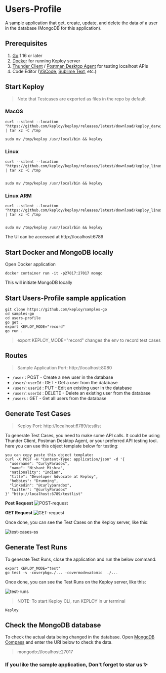 # Users-Profile

A sample application that get, create, update, and delete the data of a user in the database (MongoDB for this application).



## Prerequisites
1. [Go](https://go.dev/doc/install) 1.16 or later
2. [Docker](https://docs.docker.com/engine/install/) for running Keploy server
3. [Thunder Client](https://marketplace.visualstudio.com/items?itemName=rangav.vscode-thunder-client) / [Postman Desktop Agent](https://www.postman.com/downloads/postman-agent/) for testing localhost APIs
4. Code Editor ([VSCode](https://code.visualstudio.com/download), [Sublime Text](https://www.sublimetext.com/download), etc.)




## Start Keploy
> Note that Testcases are exported as files in the repo by default

### MacOS 
```shell
curl --silent --location "https://github.com/keploy/keploy/releases/latest/download/keploy_darwin_all.tar.gz" | tar xz -C /tmp

sudo mv /tmp/keploy /usr/local/bin && keploy
```

### Linux
```shell
curl --silent --location "https://github.com/keploy/keploy/releases/latest/download/keploy_linux_amd64.tar.gz" | tar xz -C /tmp


sudo mv /tmp/keploy /usr/local/bin && keploy
```

### Linux ARM
```shell
curl --silent --location "https://github.com/keploy/keploy/releases/latest/download/keploy_linux_arm64.tar.gz" | tar xz -C /tmp


sudo mv /tmp/keploy /usr/local/bin && keploy
```

The UI can be accessed at http://localhost:6789


## Start Docker and MongoDB locally
Open Docker application
```
docker container run -it -p27017:27017 mongo
```
This will initiate MongoDB locally


## Start Users-Profile sample application
```
git clone https://github.com/keploy/samples-go
cd samples-go
cd users-profile
go get .
export KEPLOY_MODE="record" 
go run .
```

> export KEPLOY_MODE="record" changes the env to record test cases




## Routes
> Sample Application Port: http://localhost:8080
- `/user` : POST - Create a new user in the database
- `/user/:userId` : GET - Get a user from the database
- `/user/:userId` : PUT - Edit an existing user in the database
- `/user/:userId` : DELETE - Delete an existing user from the database
- `/users` : GET - Get all users from the database


## Generate Test Cases
> Keploy Port: http://localhost:6789/testlist

To generate Test Cases, you need to make some API calls. It could be using Thunder Client, Postman Desktop Agent, or your preferred API testing tool.
here you can use this object template below for testing:
```shell
you can copy paste this object template:
curl -X POST -H "Content-Type: application/json" -d '{
  "username": "CurlyParadox",
  "name": "Nishant Mishra",
  "nationality": "Indian",
  "title": "Developer Advocate at Keploy",
  "hobbies": "Drumming",
  "linkedin": "@curlyparadox",
  "twitter": "@curlyParadox"
}' "http://localhost:6789/testlist"
```

**Post Request**
![POST-request](assets/POST-request.png)

**GET Request**
![GET-request](assets/GET-request.png)

Once done, you can see the Test Cases on the Keploy server, like this:

![test-cases-ss](assets/keploy-test-cases.png)

## Generate Test Runs

To generate Test Runs, close the application and run the below command:
```
export KEPLOY_MODE="test"
go test -v -coverpkg=./... -covermode=atomic  ./...
```


Once done, you can see the Test Runs on the Keploy server, like this:

![test-runs](assets/test-runs.png)


>NOTE:  To start Keploy CLI, run KEPLOY in ur terminal
```
Keploy
```

## Check the MongoDB database

To check the actual data being changed in the database. Open [MongoDB Compass](https://www.mongodb.com/products/compass) and enter the URI below to check the data.

> mongodb://localhost:27017



### If you like the sample application, Don't forget to star us ✨
